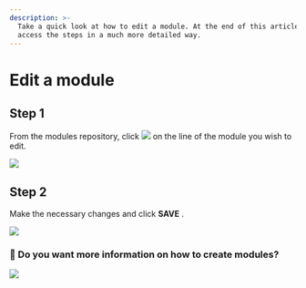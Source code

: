 ```yaml
---
description: >-
  Take a quick look at how to edit a module. At the end of this article  you can
  access the steps in a much more detailed way.
---
```


# Edit a module

## Step 1

From the modules repository, click ![](https://lh3.googleusercontent.com/bNEb9WmtigI5djZiebFGESRgVkNWR2lAA1fE0UggfTw2yLmEfpuyuTYne_1hASWK4sbe3xQhmlpbUBhnaNH8CJ3o7HZJuklYRYz1laLakujvuRLQKnuOChoqHQhXYihWAeLSNJsc) on the line of the module you wish to edit.

![](https://lh6.googleusercontent.com/YTt2CdNwFT1CBTyZaQ_X3TC54-bCY4oifJ3OGCJO2uZ9xKaQJeBV03k3tdlhP9OGUt_EmDIjy1Jaq88QPIMPbyUdQLJsjs9ebMjz3epLvYtNQNiRZgm-O_T1TrNUylDgMp3qjcLi)

## Step 2

Make the necessary changes and click **SAVE** .

![](https://lh6.googleusercontent.com/3y5MZK7ti6Dl1U_VmyAU-N2PrbPb1v_qzW45L6zgOLV8cvsChwMRAGp0YuwWXfq5YgBbqsP387dvsC3udLtytZDOONdVATI1DWzm1im48AEktpCi119H0pLocaUb0NKjyF_S_Y2Y)

### 🎯 Do you want more information on how to create modules?

![](../../.gitbook/assets/edit_module.gif)


